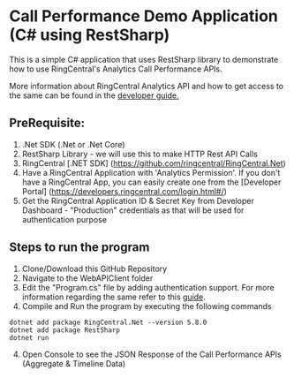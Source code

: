 # Call Performance Demo Application (C# using RestSharp)

This is a simple C# application that uses RestSharp library to demonstrate how to use RingCentral's Analytics Call Performance APIs.

More information about RingCentral Analytics API and how to get access to the same can be found in the [developer guide.](https://developers.ringcentral.com/guide/analytics)

## PreRequisite:

1. .Net SDK (.Net or .Net Core)
2. RestSharp Library - we will use this to make HTTP Rest API Calls
3. RingCentral [.NET SDK] (https://github.com/ringcentral/RingCentral.Net)
4. Have a RingCentral Application with 'Analytics Permission'. If you don't have a RingCentral App, you can easily create one from the [Developer Portal] (https://developers.ringcentral.com/login.html#/)
5. Get the RingCentral Application ID & Secret Key from Developer Dashboard - "Production" credentials as that will be used for authentication purpose

## Steps to run the program

1. Clone/Download this GitHub Repository
2. Navigate to the WebAPIClient folder
2. Edit the "Program.cs" file by adding authentication support. For more information regarding the same refer to this [guide](https://developers.ringcentral.com/guide/authentication).
3. Compile and Run the program by executing the following commands
```
dotnet add package RingCentral.Net --version 5.8.0
dotnet add package RestSharp
dotnet run                  
```
4. Open Console to see the JSON Response of the Call Performance APIs (Aggregate & Timeline Data)

